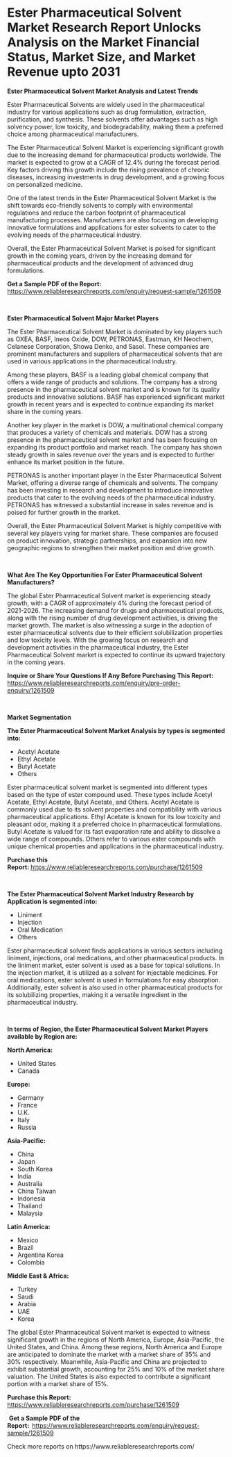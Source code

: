 <p><h1>Ester Pharmaceutical Solvent Market Research Report Unlocks Analysis on the Market Financial Status, Market Size, and Market Revenue upto 2031</h1></p><p><strong>Ester Pharmaceutical Solvent Market Analysis and Latest Trends</strong></p>
<p><p>Ester Pharmaceutical Solvents are widely used in the pharmaceutical industry for various applications such as drug formulation, extraction, purification, and synthesis. These solvents offer advantages such as high solvency power, low toxicity, and biodegradability, making them a preferred choice among pharmaceutical manufacturers.</p><p>The Ester Pharmaceutical Solvent Market is experiencing significant growth due to the increasing demand for pharmaceutical products worldwide. The market is expected to grow at a CAGR of 12.4% during the forecast period. Key factors driving this growth include the rising prevalence of chronic diseases, increasing investments in drug development, and a growing focus on personalized medicine.</p><p>One of the latest trends in the Ester Pharmaceutical Solvent Market is the shift towards eco-friendly solvents to comply with environmental regulations and reduce the carbon footprint of pharmaceutical manufacturing processes. Manufacturers are also focusing on developing innovative formulations and applications for ester solvents to cater to the evolving needs of the pharmaceutical industry.</p><p>Overall, the Ester Pharmaceutical Solvent Market is poised for significant growth in the coming years, driven by the increasing demand for pharmaceutical products and the development of advanced drug formulations.</p></p>
<p><strong>Get a Sample PDF of the Report:&nbsp;</strong> <a href="https://www.reliableresearchreports.com/enquiry/request-sample/1261509">https://www.reliableresearchreports.com/enquiry/request-sample/1261509</a></p>
<p>&nbsp;</p>
<p><strong>Ester Pharmaceutical Solvent Major Market Players</strong></p>
<p><p>The Ester Pharmaceutical Solvent Market is dominated by key players such as OXEA, BASF, Ineos Oxide, DOW, PETRONAS, Eastman, KH Neochem, Celanese Corporation, Showa Denko, and Sasol. These companies are prominent manufacturers and suppliers of pharmaceutical solvents that are used in various applications in the pharmaceutical industry.</p><p>Among these players, BASF is a leading global chemical company that offers a wide range of products and solutions. The company has a strong presence in the pharmaceutical solvent market and is known for its quality products and innovative solutions. BASF has experienced significant market growth in recent years and is expected to continue expanding its market share in the coming years.</p><p>Another key player in the market is DOW, a multinational chemical company that produces a variety of chemicals and materials. DOW has a strong presence in the pharmaceutical solvent market and has been focusing on expanding its product portfolio and market reach. The company has shown steady growth in sales revenue over the years and is expected to further enhance its market position in the future.</p><p>PETRONAS is another important player in the Ester Pharmaceutical Solvent Market, offering a diverse range of chemicals and solvents. The company has been investing in research and development to introduce innovative products that cater to the evolving needs of the pharmaceutical industry. PETRONAS has witnessed a substantial increase in sales revenue and is poised for further growth in the market.</p><p>Overall, the Ester Pharmaceutical Solvent Market is highly competitive with several key players vying for market share. These companies are focused on product innovation, strategic partnerships, and expansion into new geographic regions to strengthen their market position and drive growth.</p></p>
<p>&nbsp;</p>
<p><strong>What Are The Key Opportunities For Ester Pharmaceutical Solvent Manufacturers?</strong></p>
<p><p>The global Ester Pharmaceutical Solvent market is experiencing steady growth, with a CAGR of approximately 4% during the forecast period of 2021-2026. The increasing demand for drugs and pharmaceutical products, along with the rising number of drug development activities, is driving the market growth. The market is also witnessing a surge in the adoption of ester pharmaceutical solvents due to their efficient solubilization properties and low toxicity levels. With the growing focus on research and development activities in the pharmaceutical industry, the Ester Pharmaceutical Solvent market is expected to continue its upward trajectory in the coming years.</p></p>
<p><strong>Inquire or Share Your Questions If Any Before Purchasing This Report:</strong> <a href="https://www.reliableresearchreports.com/enquiry/pre-order-enquiry/1261509">https://www.reliableresearchreports.com/enquiry/pre-order-enquiry/1261509</a></p>
<p>&nbsp;</p>
<p><strong>Market Segmentation</strong></p>
<p><strong>The Ester Pharmaceutical Solvent Market Analysis by types is segmented into:</strong></p>
<p><ul><li>Acetyl Acetate</li><li>Ethyl Acetate</li><li>Butyl Acetate</li><li>Others</li></ul></p>
<p><p>Ester pharmaceutical solvent market is segmented into different types based on the type of ester compound used. These types include Acetyl Acetate, Ethyl Acetate, Butyl Acetate, and Others. Acetyl Acetate is commonly used due to its solvent properties and compatibility with various pharmaceutical applications. Ethyl Acetate is known for its low toxicity and pleasant odor, making it a preferred choice in pharmaceutical formulations. Butyl Acetate is valued for its fast evaporation rate and ability to dissolve a wide range of compounds. Others refer to various ester compounds with unique chemical properties and applications in the pharmaceutical industry.</p></p>
<p><strong>Purchase this Report:&nbsp;</strong><a href="https://www.reliableresearchreports.com/purchase/1261509">https://www.reliableresearchreports.com/purchase/1261509</a></p>
<p>&nbsp;</p>
<p><strong>The Ester Pharmaceutical Solvent Market Industry Research by Application is segmented into:</strong></p>
<p><ul><li>Liniment</li><li>Injection</li><li>Oral Medication</li><li>Others</li></ul></p>
<p><p>Ester pharmaceutical solvent finds applications in various sectors including liniment, injections, oral medications, and other pharmaceutical products. In the liniment market, ester solvent is used as a base for topical solutions. In the injection market, it is utilized as a solvent for injectable medicines. For oral medications, ester solvent is used in formulations for easy absorption. Additionally, ester solvent is also used in other pharmaceutical products for its solubilizing properties, making it a versatile ingredient in the pharmaceutical industry.</p></p>
<p>&nbsp;</p>
<p><strong>In terms of Region, the Ester Pharmaceutical Solvent Market Players available by Region are:</strong></p>
<p>
    <p> <strong> North America: </strong>
        <ul>
            <li>United States</li>
            <li>Canada</li>
        </ul>
        </p> 
    <p> <strong> Europe: </strong>
        <ul>
            <li>Germany</li>
            <li>France</li>
            <li>U.K.</li>
            <li>Italy</li>
            <li>Russia</li>
        </ul>
        </p> 
    <p> <strong> Asia-Pacific: </strong>
        <ul>
            <li>China</li>
            <li>Japan</li>
            <li>South Korea</li>
            <li>India</li>
            <li>Australia</li>
            <li>China Taiwan</li>
            <li>Indonesia</li>
            <li>Thailand</li>
            <li>Malaysia</li>
        </ul>
        </p> 
    <p> <strong> Latin America: </strong>
        <ul>
            <li>Mexico</li>
            <li>Brazil</li>
            <li>Argentina Korea</li>
            <li>Colombia</li>
        </ul>
        </p> 
    <p> <strong> Middle East & Africa: </strong>
        <ul>
            <li>Turkey</li>
            <li>Saudi</li>
            <li>Arabia</li>
            <li>UAE</li>
            <li>Korea</li>
        </ul>
    </p>
    </p>
<p><p>The global Ester Pharmaceutical Solvent market is expected to witness significant growth in the regions of North America, Europe, Asia-Pacific, the United States, and China. Among these regions, North America and Europe are anticipated to dominate the market with a market share of 35% and 30% respectively. Meanwhile, Asia-Pacific and China are projected to exhibit substantial growth, accounting for 25% and 10% of the market share valuation. The United States is also expected to contribute a significant portion with a market share of 15%.</p></p>
<p><strong>Purchase this Report: </strong><a href="https://www.reliableresearchreports.com/purchase/1261509">https://www.reliableresearchreports.com/purchase/1261509</a></p>
<p>&nbsp;<strong>Get a Sample PDF of the Report:&nbsp;&nbsp;</strong><a href="https://www.reliableresearchreports.com/enquiry/request-sample/1261509">https://www.reliableresearchreports.com/enquiry/request-sample/1261509</a></p>
<p><strong></strong></p>
<p>Check more reports on https://www.reliableresearchreports.com/</p>